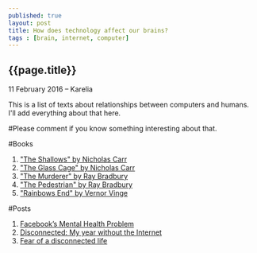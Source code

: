 ```yaml
---
published: true
layout: post
title: How does technology affect our brains?
tags : [brain, internet, computer]
---
```


## {{page.title}}


<p class="meta">11 February 2016 &#8211; Karelia</p>

This is a list of texts about relationships between computers and humans. 
I'll add everything about that here.

#Please comment if you know something interesting about that.

#Books

1. ["The Shallows" by Nicholas Carr](http://www.nicholascarr.com/?page_id=16)
2. ["The Glass Cage" by Nicholas Carr](http://www.nicholascarr.com/?page_id=18)
3. ["The Murderer" by Ray Bradbury](https://en.wikipedia.org/wiki/The_Murderer_%28story%29)
4. ["The Pedestrian" by Ray Bradbury](https://en.wikipedia.org/wiki/The_Pedestrian)
5. ["Rainbows End" by Vernor Vinge](https://en.wikipedia.org/wiki/Rainbows_End)


#Posts

1. [Facebook’s Mental Health Problem](https://medium.com/@katikrause/facebook-s-mental-health-problem-9c48374c1bd8#.ck97t5q71)
2. [Disconnected: My year without the Internet](http://edition.cnn.com/2013/05/10/tech/web/paul-miller-internet-year/)
3. [Fear of a disconnected life](https://www.bostonglobe.com/magazine/2014/01/26/disconnecting-diet-trying-live-without-internet-iphone/eqRM8WsBUVHouqNYQoiEbM/story.html)